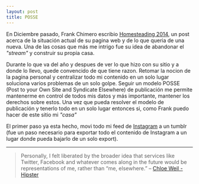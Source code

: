 ```yaml
---
layout: post
title: POSSE
---
```


En Diciembre pasado, Frank Chimero escribio [Homesteading 2014](http://frankchimero.com/blog/homesteading-2014/), un post acerca de la situación actual de su pagina web y de lo que queria de una nueva. Una de las cosas que más me intrigo fue su idea de abandonar el *"stream"* y construir su propia casa.

Durante lo que va del año y despues de ver lo que hizo con su sitio y a donde lo llevo, quede convencido de que tiene razon. Retomar la nocion de la pagina personal y centralizar todo mi contenido en un solo lugar soluciona varios problemas de un solo golpe. Seguir un modelo POSSE (Post to your Own Site and Syndicate Elsewhere) de publicación me permite mantenerme en control de todos mis datos y más importante, mantener los derechos sobre estos. Una vez que pueda resolver el modelo de publicación y tenerlo todo en un solo lugar entonces si, como Frank puedo hacer de este sitio mi *"casa"*

El primer paso ya esta hecho, movi todo mi feed de [Instagram](http://instagram.boneezy.com) a un tumblr (fue un paso necesario para exportar todo el contenido de Instagram a un lugar donde pueda bajarlo de un solo export).

----------------------------------------------

>Personally, I felt liberated by the broader idea that services like Twitter, Facebook and whatever comes along in the future would be representations of me, rather than “me, elsewhere.” – [Chloe Weil - Hipster](http://chloeweil.com/blog/hipster)

